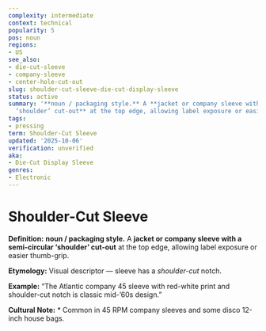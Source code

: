 ```yaml
---
complexity: intermediate
context: technical
popularity: 5
pos: noun
regions:
- US
see_also:
- die-cut-sleeve
- company-sleeve
- center-hole-cut-out
slug: shoulder-cut-sleeve-die-cut-display-sleeve
status: active
summary: '**noun / packaging style.** A **jacket or company sleeve with a semi-circular
  ‘shoulder’ cut-out** at the top edge, allowing label exposure or easier thumb-grip.'
tags:
- pressing
term: Shoulder-Cut Sleeve
updated: '2025-10-06'
verification: unverified
aka:
- Die-Cut Display Sleeve
genres:
- Electronic
---
```


# Shoulder-Cut Sleeve

**Definition:** **noun / packaging style.** A **jacket or company sleeve with a semi-circular ‘shoulder’ cut-out** at the top edge, allowing label exposure or easier thumb-grip.

**Etymology:** Visual descriptor — sleeve has a *shoulder-cut* notch.

**Example:** “The Atlantic company 45 sleeve with red-white print and shoulder-cut notch is classic mid-’60s design.”

**Cultural Note:** * Common in 45 RPM company sleeves and some disco 12-inch house bags.

